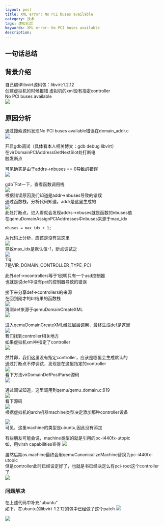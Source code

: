 ```yaml
---
layout: post
title: XML error: No PCI buses available
category: 技术
tags: 虚拟化层
keywords: XML error: No PCI buses available
description: 
---
```


## 一句话总结 ##


## 背景介绍 ##

自己编译libvirt源码包：libvirt:1.2.12  
创建虚拟机的时候报错
虚拟机的xml没有指定controller  
No PCI buses available  
![](http://i.imgur.com/AnLVloW.png)

## 原因分析 ##

通过搜索源码发现No PCI buses available错误在domain_addr.c  
![](http://i.imgur.com/6lCnFjA.png)

开启gdb调试（具体看本人相关博文：gdb debug libvirt）  
在virDomainPCIAddressGetNextSlot处打断电  
触发断点  

可见确实是由于addrs->nbuses == 0导致的错误  
![](http://i.imgur.com/b22acXj.png)

gdb下bt一下，查看函数调用栈  
![](http://i.imgur.com/TnY9hD1.png)  
根据错误原因我们知道是addr->nbuses导致的错误  
通过函数栈，分析代码知道，addr是这里生成的  
![](http://i.imgur.com/wN55CqC.png)  
此处打断点，进入看就会发现addrs->nbuses就是函数的nbuses值  
在qemuDomainAssignPCIAddresses中nbuses来源于max_idx  

    nbuses = max_idx + 1;
    
从代码上分析，应该是没有进这里  
![](http://i.imgur.com/Lbzz5T2.png)  
导致max_idx是默认值-1，断点调试之  
![](http://i.imgur.com/KFHjKv2.png)  
11q  
7是VIR_DOMAIN_CONTROLLER_TYPE_PCI  

此外def->ncontrollers等于1说明只有一个usd控制器  
也就是说def中没有pci的控制器导致的错误  

接下来分享def->controllers的来源  
在回到刚才的bt结果的函数栈  
![](http://i.imgur.com/TnY9hD1.png)  
猜测def来源于qemuDomainCreateXML  
![](http://i.imgur.com/WR6O6dn.png)  

进入qemuDomainCreateXML经过层层调用，最终生成def是这里  
![](http://i.imgur.com/WMZaDzm.png)  
我们找到controller相关地方  
如果虚拟机xml中指定了controller  
![](http://i.imgur.com/dxcas7T.png)  

然并卵，我们这里没有指定controller，应该是哪里会生成默认的  
通过打断点不停调试，发现是在这里指定的controller  
![](http://i.imgur.com/vB3RaeN.png)  
看下方法virDomainDefPostParse源码  
![](http://i.imgur.com/oq7tKRT.png)  

通过调试知道，这里调用到qemu/qemu_domain.c:919  
![](http://i.imgur.com/Z9uoCqB.png)  
看下源码  
![](http://i.imgur.com/UlX4dFL.png)  
根据虚拟机的arch机器machine类型决定添加那种controller设备  

![](http://i.imgur.com/qx4GkpQ.png)  
可见，这里machine的类型是ubuntu,因此没有添加  

有些朋友可能会说，machine类型的就是引用的pc-i440fx-utopic  
如，用virsh capabilities查得
![](http://i.imgur.com/8D6YzHP.png)  

虽然后期os.machine最终会用qemuCanonicalizeMachine替换为pc-i440fx-utopic  
但是controller此时已经设定好了，也就是书已经决定么有pci-root这个controller了  
![](http://i.imgur.com/sPGjcDK.png)

### 问题解决 ###

在上述代码中补充"ubuntu"  
如下，在ubuntu的libvirt-1.2.12的包中已经做了这个patch
![](http://i.imgur.com/5jCc45H.png)  

![](http://i.imgur.com/GOynXrD.png)